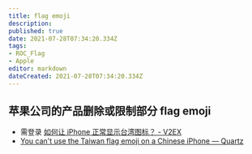 ```yaml
---
title: flag emoji
description: 
published: true
date: 2021-07-28T07:34:20.334Z
tags: 
- ROC_Flag
- Apple
editor: markdown
dateCreated: 2021-07-28T07:34:20.334Z
---
```


## 苹果公司的产品删除或限制部分 flag emoji

+ 需登录 [如何让 iPhone 正常显示台湾图标？ - V2EX](https://archive.is/ETO42 "https://v2ex.com/t/791716")
+ [You can't use the Taiwan flag emoji on a Chinese iPhone — Quartz](https://web.archive.org/web/20210914141700/https://qz.com/1250884/you-cant-use-the-taiwan-flag-emoji-on-a-chinese-iphone/)
